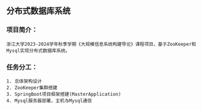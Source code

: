 
## 分布式数据库系统

### 项目简介：
    浙江大学2023-2024学年秋季学期《大规模信息系统构建导论》课程项目，基于ZooKeeper和Mysql实现分布式数据库系统。

### 任务分工：
    1. 总体架构设计
    2. ZooKeeper集群搭建
    3. SpringBoot项目框架搭建(MasterApplication)
    4. Mysql服务器部署，主机与Mysql通信